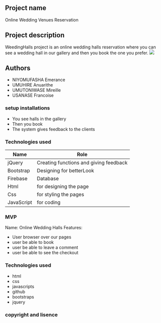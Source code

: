 ## Project name
Online Wedding Venues Reservation

## Project description
WeedingHalls project is an online wedding halls reservation  where you can see a wedding hall in our gallery and then you book the one you prefer.
<img src="../image/screen.png">
## Authors
* NIYOMUFASHA Emerance
* UMUHIRE  Anuarithe
* UMUTONIWASE Mireille
* USANASE Francoise

### setup installations
- You see halls in the gallery
- Then you book
- The system gives feedback to the clients

### Technologies used
|    Name                        |          Role                                |
|--------------------------------|----------------------------------------------|
| jQuery                         | Creating functions and giving feedback       |
| Bootstrap                      | Designing for betterLook                     |
| Firebase                       | Database                                     |
| Html                           | for designing the page                       |
| Css                            | for styling the pages                        |
| JavaScript                     | for coding                                   |

### MVP
Name: Online Wedding Halls
Features:
+ User browser over our pages
+ user be able to book 
+ user be able to leave a comment
+ user be able to see the checkout

### Technologies used
+ html
+ css 
+ javascripts
+ github
+ bootstraps
+ jquery


### copyright and lisence
